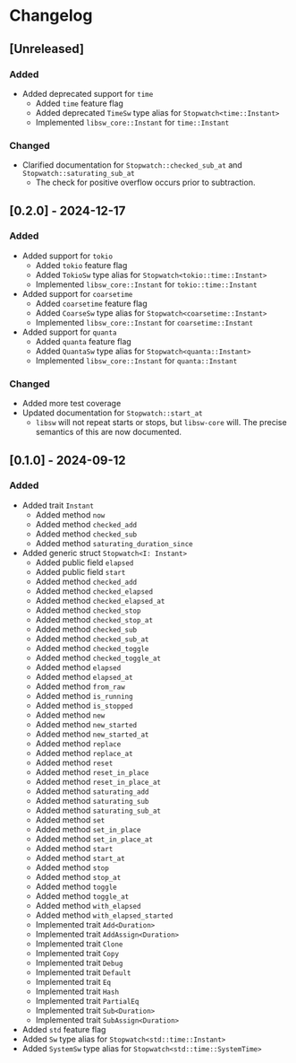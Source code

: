 # Changelog

## [Unreleased]
### Added
- Added deprecated support for `time`
  - Added `time` feature flag
  - Added deprecated `TimeSw` type alias for `Stopwatch<time::Instant>`
  - Implemented `libsw_core::Instant` for `time::Instant`

### Changed
- Clarified documentation for `Stopwatch::checked_sub_at` and
  `Stopwatch::saturating_sub_at`
  - The check for positive overflow occurs prior to subtraction.

## [0.2.0] - 2024-12-17
### Added
- Added support for `tokio`
  - Added `tokio` feature flag
  - Added `TokioSw` type alias for `Stopwatch<tokio::time::Instant>`
  - Implemented `libsw_core::Instant` for `tokio::time::Instant`
- Added support for `coarsetime`
  - Added `coarsetime` feature flag
  - Added `CoarseSw` type alias for `Stopwatch<coarsetime::Instant>`
  - Implemented `libsw_core::Instant` for `coarsetime::Instant`
- Added support for `quanta`
  - Added `quanta` feature flag
  - Added `QuantaSw` type alias for `Stopwatch<quanta::Instant>`
  - Implemented `libsw_core::Instant` for `quanta::Instant`

### Changed
- Added more test coverage
- Updated documentation for `Stopwatch::start_at`
  - `libsw` will not repeat starts or stops, but `libsw-core` will. The precise
    semantics of this are now documented.

## [0.1.0] - 2024-09-12
### Added
- Added trait `Instant`
  - Added method `now`
  - Added method `checked_add`
  - Added method `checked_sub`
  - Added method `saturating_duration_since`
- Added generic struct `Stopwatch<I: Instant>`
  - Added public field `elapsed`
  - Added public field `start`
  - Added method `checked_add`
  - Added method `checked_elapsed`
  - Added method `checked_elapsed_at`
  - Added method `checked_stop`
  - Added method `checked_stop_at`
  - Added method `checked_sub`
  - Added method `checked_sub_at`
  - Added method `checked_toggle`
  - Added method `checked_toggle_at`
  - Added method `elapsed`
  - Added method `elapsed_at`
  - Added method `from_raw`
  - Added method `is_running`
  - Added method `is_stopped`
  - Added method `new`
  - Added method `new_started`
  - Added method `new_started_at`
  - Added method `replace`
  - Added method `replace_at`
  - Added method `reset`
  - Added method `reset_in_place`
  - Added method `reset_in_place_at`
  - Added method `saturating_add`
  - Added method `saturating_sub`
  - Added method `saturating_sub_at`
  - Added method `set`
  - Added method `set_in_place`
  - Added method `set_in_place_at`
  - Added method `start`
  - Added method `start_at`
  - Added method `stop`
  - Added method `stop_at`
  - Added method `toggle`
  - Added method `toggle_at`
  - Added method `with_elapsed`
  - Added method `with_elapsed_started`
  - Implemented trait `Add<Duration>`
  - Implemented trait `AddAssign<Duration>`
  - Implemented trait `Clone`
  - Implemented trait `Copy`
  - Implemented trait `Debug`
  - Implemented trait `Default`
  - Implemented trait `Eq`
  - Implemented trait `Hash`
  - Implemented trait `PartialEq`
  - Implemented trait `Sub<Duration>`
  - Implemented trait `SubAssign<Duration>`
- Added `std` feature flag
- Added `Sw` type alias for `Stopwatch<std::time::Instant>`
- Added `SystemSw` type alias for `Stopwatch<std::time::SystemTime>`

